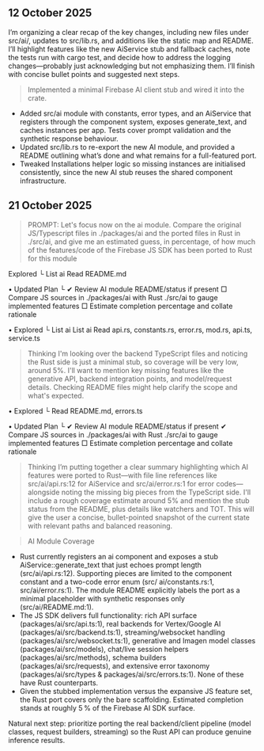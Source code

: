 ## 12 October 2025

I’m organizing a clear recap of the key changes, including new files under src/ai/, updates to src/lib.rs, and
  additions like the static map and README. I’ll highlight features like the new AiService stub and fallback caches,
  note the tests run with cargo test, and decide how to address the logging changes—probably just acknowledging but not
  emphasizing them. I’ll finish with concise bullet points and suggested next steps.

> Implemented a minimal Firebase AI client stub and wired it into the crate.

  - Added src/ai module with constants, error types, and an AiService that registers through the component system,
  exposes generate_text, and caches instances per app. Tests cover prompt validation and the synthetic response
  behaviour.
  - Updated src/lib.rs to re-export the new AI module, and provided a README outlining what’s done and what remains for
  a full-featured port.
  - Tweaked Installations helper logic so missing instances are initialised consistently, since the new AI stub reuses
  the shared component infrastructure.


## 21 October 2025

> PROMPT: Let's focus now on the ai module. Compare the original JS/Typescript files in ./packages/ai and the ported files in Rust in ./src/ai, and give me an estimated guess, in percentage, of how much of the features/code of the Firebase JS SDK has been ported to Rust for this module


Explored
  └ List ai
    Read README.md

• Updated Plan
  └ ✔ Review AI module README/status if present
    □ Compare JS sources in ./packages/ai with Rust ./src/ai to gauge implemented features
    □ Estimate completion percentage and collate rationale

• Explored
  └ List ai
    List ai
    Read api.rs, constants.rs, error.rs, mod.rs, api.ts, service.ts

> Thinking
  I'm looking over the backend TypeScript files and noticing the Rust side is just a minimal stub, so coverage will be
  very low, around 5%. I'll want to mention key missing features like the generative API, backend integration points,
  and model/request details. Checking README files might help clarify the scope and what's expected.

• Explored
  └ Read README.md, errors.ts

• Updated Plan
  └ ✔ Review AI module README/status if present
    ✔ Compare JS sources in ./packages/ai with Rust ./src/ai to gauge implemented features
    □ Estimate completion percentage and collate rationale

> Thinking
  I’m putting together a clear summary highlighting which AI features were ported to Rust—with file line references like
  src/ai/api.rs:12 for AiService and src/ai/error.rs:1 for error codes—alongside noting the missing big pieces from the
  TypeScript side. I'll include a rough coverage estimate around 5% and mention the stub status from the README, plus
  details like watchers and TOT. This will give the user a concise, bullet-pointed snapshot of the current state with
  relevant paths and balanced reasoning.

> AI Module Coverage

  - Rust currently registers an ai component and exposes a stub AiService::generate_text that just echoes prompt
  length (src/ai/api.rs:12). Supporting pieces are limited to the component constant and a two-code error enum (src/
  ai/constants.rs:1, src/ai/error.rs:1). The module README explicitly labels the port as a minimal placeholder with
  synthetic responses only (src/ai/README.md:1).
  - The JS SDK delivers full functionality: rich API surface (packages/ai/src/api.ts:1), real backends for Vertex/Google
  AI (packages/ai/src/backend.ts:1), streaming/websocket handling (packages/ai/src/websocket.ts:1), generative and
  Imagen model classes (packages/ai/src/models), chat/live session helpers (packages/ai/src/methods), schema builders
  (packages/ai/src/requests), and extensive error taxonomy (packages/ai/src/types & packages/ai/src/errors.ts:1). None
  of these have Rust counterparts.
  - Given the stubbed implementation versus the expansive JS feature set, the Rust port covers only the bare
  scaffolding. Estimated completion stands at roughly 5 % of the Firebase AI SDK surface.

  Natural next step: prioritize porting the real backend/client pipeline (model classes, request builders, streaming) so
  the Rust API can produce genuine inference results.